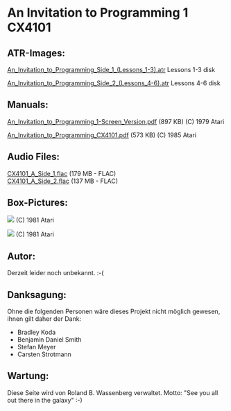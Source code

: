 # An Invitation to Programming 1 CX4101  
  
## ATR-Images:  
  
[An_Invitation_to_Programming_Side_1_(Lessons_1-3).atr](attachments/An_Invitation_to_Programming_Side_1_(Lessons_1-3).atr) Lessons 1-3 disk  
  
[An_Invitation_to_Programming_Side_2_(Lessons_4-6).atr](attachments/An_Invitation_to_Programming_Side_2_(Lessons_4-6).atr) Lessons 4-6 disk  
  
## Manuals:  
  
[An_Invitation_to_Programming_1-Screen_Version.pdf](attachments/An_Invitation_to_Programming_1-Screen_Version.pdf) (897 KB) (C) 1979 Atari  
  
[An_Invitation_to_Programming_CX4101.pdf](attachments/An_Invitation_to_Programming_CX4101.pdf) (573 KB) (C) 1985 Atari  
  
## Audio Files:  
  
[CX4101_A_Side_1.flac](attachments/CX4101_A_Side_1.flac) (179 MB - FLAC)  
[CX4101_A_Side_2.flac](attachments/CX4101_A_Side_2.flac) (137 MB - FLAC)  
  
## Box-Pictures:  
  
![](attachments/An_Invitation_to_Programming_1-1.jpg) (C) 1981 Atari  
  
![](attachments/An_Invitation_to_Programming_1-2.jpg) (C) 1981 Atari  
  
## Autor:  
  
Derzeit leider noch unbekannt. :-(  
  
## Danksagung:  
  
Ohne die folgenden Personen wäre dieses Projekt nicht möglich gewesen, ihnen gilt daher der Dank:  
  
- Bradley Koda  
- Benjamin Daniel Smith  
- Stefan Meyer  
- Carsten Strotmann  
  
## Wartung:  
  
Diese Seite wird von Roland B. Wassenberg verwaltet. Motto: "See you all out there in the galaxy" :-)  
  
  

